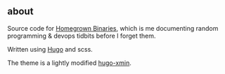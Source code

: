 ## about

Source code for [Homegrown Binaries](https://homegrownbinaries.com/), which is me documenting random programming & devops tidbits before I forget them.

Written using [Hugo](https://gohugo.io/) and scss.

The theme is a lightly modified [hugo-xmin](https://github.com/yihui/hugo-xmin).
